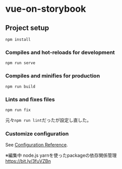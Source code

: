 # vue-on-storybook

## Project setup
```
npm install
```

### Compiles and hot-reloads for development
```
npm run serve
```

### Compiles and minifies for production
```
npm run build
```

### Lints and fixes files
```
npm run fix
```
元々`npm run lint`だったが設定し直した。

### Customize configuration
See [Configuration Reference](https://cli.vuejs.org/config/).

※編集中
node.js yarnを使ったpackageの依存関係管理 \
https://bit.ly/3fuVZBn
